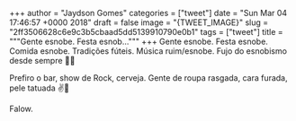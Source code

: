 
+++
author = "Jaydson Gomes"
categories = ["tweet"]
date = "Sun Mar 04 17:46:57 +0000 2018"
draft = false
image = "{TWEET_IMAGE}"
slug = "2ff3506628c6e9c3b5cbaad5dd5139910790e0b1"
tags = ["tweet"]
title = """Gente esnobe. Festa esnob..."""
+++
Gente esnobe. Festa esnobe. Comida esnobe. Tradições fúteis. Música ruim/esnobe. Fujo do esnobismo desde sempre 🤢🖕

Prefiro o bar, show de Rock, cerveja. Gente de roupa rasgada, cara furada, pele tatuada ✌️🤘

Falow.
